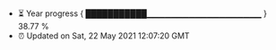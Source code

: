 - ⏳ Year progress { ███████████▁▁▁▁▁▁▁▁▁▁▁▁▁▁▁▁▁▁▁ } 38.77 %
- ⏰ Updated on Sat, 22 May 2021 12:07:20 GMT

